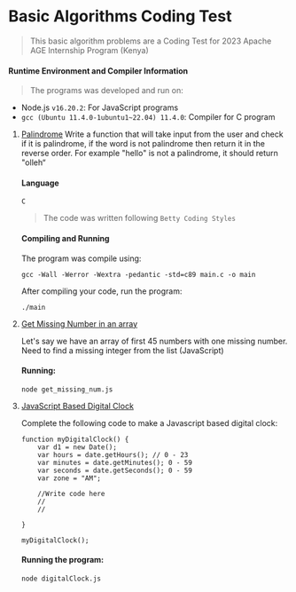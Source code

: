# Basic Algorithms Coding Test

> This basic algorithm problems are a Coding Test for 2023 Apache AGE Internship Program (Kenya)

#### Runtime Environment and Compiler Information

> The programs was developed and run on:

- Node.js `v16.20.2`: For JavaScript programs
- `gcc (Ubuntu 11.4.0-1ubuntu1~22.04) 11.4.0`: Compiler for C program

1.  [Palindrome](./palindrome/main.c)
    Write a function that will take input from the user and check if it is palindrome, if the word is not palindrome then return it
    in the reverse order. For example "hello" is not a palindrome, it should return "olleh“

    #### Language

    `C`

    > The code was written following `Betty Coding Styles`

    #### Compiling and Running

    The program was compile using:

    `gcc -Wall -Werror -Wextra -pedantic -std=c89 main.c -o main`

    After compiling your code, run the program:

    `./main`

2.  [Get Missing Number in an array](./get_missing_num.js)

    Let's say we have an array of first 45 numbers with one missing number. Need to find a missing integer from the list
    (JavaScript)

    #### Running:

    `node get_missing_num.js`

3.  [JavaScript Based Digital Clock](./digitalClock.js)

    Complete the following code to make a Javascript based digital clock:

    ```
    function myDigitalClock() {
        var d1 = new Date();
        var hours = date.getHours(); // 0 - 23
        var minutes = date.getMinutes(); 0 - 59
        var seconds = date.getSeconds(); 0 - 59
        var zone = "AM";

        //Write code here
        //
        //

    }

    myDigitalClock();
    ```

    #### Running the program:

    `node digitalClock.js`

